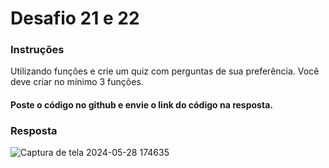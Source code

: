# Desafio 21 e 22

### Instruções
Utilizando funções e crie um quiz com perguntas de sua preferência. Você deve criar no mínimo 3 funções. 
#### Poste o código no github e envie o link do código na resposta.


### Resposta 
![Captura de tela 2024-05-28 174635](https://github.com/euvinao/desafio21e22/assets/145941382/f47efcae-6616-447e-b07c-fbcb16589130)
